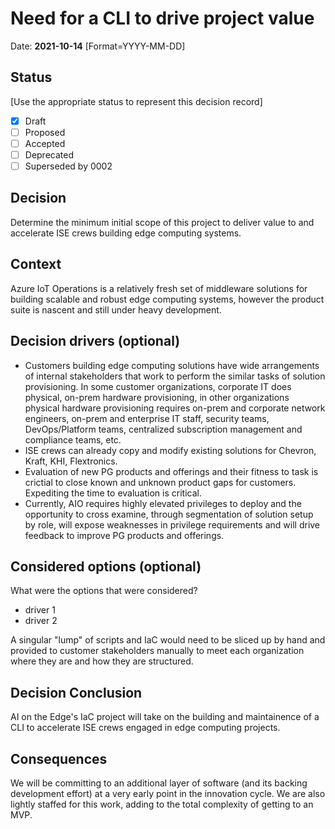 # Need for a CLI to drive project value

Date: **2021-10-14** [Format=YYYY-MM-DD]

## Status

[Use the appropriate status to represent this decision record]

- [x] Draft
- [ ] Proposed
- [ ] Accepted
- [ ] Deprecated
- [ ] Superseded by 0002

## Decision

Determine the minimum initial scope of this project to deliver value to and accelerate ISE crews building edge computing systems.

## Context

Azure IoT Operations is a relatively fresh set of middleware solutions for building scalable and robust edge computing systems, however the product suite is nascent and still under heavy development.

## Decision drivers (optional)

- Customers building edge computing solutions have wide arrangements of internal stakeholders that work to perform the similar tasks of solution provisioning. In some customer organizations, corporate IT does physical, on-prem hardware provisioning, in other organizations physical hardware provisioning requires on-prem and corporate network engineers, on-prem and enterprise IT staff, security teams, DevOps/Platform teams, centralized subscription management and compliance teams, etc.
- ISE crews can already copy and modify existing solutions for Chevron, Kraft, KHI, Flextronics.
- Evaluation of new PG products and offerings and their fitness to task is crictial to close known and unknown product gaps for customers. Expediting the time to evaluation is critical.
- Currently, AIO requires highly elevated privileges to deploy and the opportunity to cross examine, through segmentation of solution setup by role, will expose weaknesses in privilege requirements and will drive feedback to improve PG products and offerings.

## Considered options (optional)

What were the options that were considered?

- driver 1
- driver 2

A singular "lump" of scripts and IaC would need to be sliced up by hand and provided to customer stakeholders manually to meet each organization where they are and how they are structured.

## Decision Conclusion

AI on the Edge's IaC project will take on the building and maintainence of a CLI to accelerate ISE crews engaged in edge computing projects.  

## Consequences

We will be committing to an additional layer of software (and its backing development effort) at a very early point in the innovation cycle. We are also lightly staffed for this work, adding to the total complexity of getting to an MVP.
